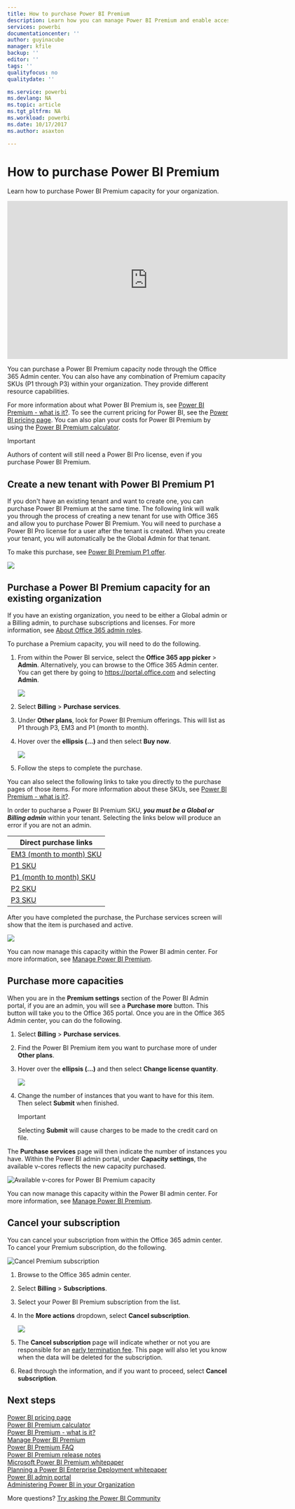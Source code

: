 ```yaml
---
title: How to purchase Power BI Premium
description: Learn how you can manage Power BI Premium and enable access to content for your entire organization.
services: powerbi
documentationcenter: ''
author: guyinacube
manager: kfile
backup: ''
editor: ''
tags: ''
qualityfocus: no
qualitydate: ''

ms.service: powerbi
ms.devlang: NA
ms.topic: article
ms.tgt_pltfrm: NA
ms.workload: powerbi
ms.date: 10/17/2017
ms.author: asaxton

---
```

# How to purchase Power BI Premium
Learn how to purchase Power BI Premium capacity for your organization.

<iframe width="640" height="360" src="https://www.youtube.com/embed/NkvYs5Qp4iA?rel=0&amp;showinfo=0" frameborder="0" allowfullscreen></iframe>

You can purchase a Power BI Premium capacity node through the Office 365 Admin center. You can also have any combination of Premium capacity SKUs (P1 through P3) within your organization. They provide different resource capabilities.

For more information about what Power BI Premium is, see [Power BI Premium - what is it?](service-premium.md). To see the current pricing for Power BI, see the [Power BI pricing page](https://powerbi.microsoft.com/pricing/). You can also plan your costs for Power BI Premium by using the [Power BI Premium calculator](https://powerbi.microsoft.com/calculator/).

> [!IMPORTANT]
> Authors of content will still need a Power BI Pro license, even if you purchase Power BI Premium.
> 
> 

## Create a new tenant with Power BI Premium P1
If you don't have an existing tenant and want to create one, you can purchase Power BI Premium at the same time. The following link will walk you through the process of creating a new tenant for use with Office 365 and allow you to purchase Power BI Premium. You will need to purchase a Power BI Pro license for a user after the tenant is created. When you create your tenant, you will automatically be the Global Admin for that tenant.

To make this purchase, see [Power BI Premium P1 offer](https://signup.microsoft.com/Signup?OfferId=b3ec5615-cc11-48de-967d-8d79f7cb0af1).

![](media/service-admin-premium-purchase/premium-purchase-with-tenant.png)

## Purchase a Power BI Premium capacity for an existing organization
If you have an existing organization, you need to be either a Global admin or a Billing admin, to purchase subscriptions and licenses. For more information, see [About Office 365 admin roles](https://support.office.com/article/About-Office-365-admin-roles-da585eea-f576-4f55-a1e0-87090b6aaa9d).

To purchase a Premium capacity, you will need to do the following.

1. From within the Power BI service, select the **Office 365 app picker** > **Admin**. Alternatively, you can browse to the Office 365 Admin center. You can get there by going to https://portal.office.com and selecting **Admin**.
   
    ![](media/service-admin-premium-purchase/o365-app-picker.png)
2. Select **Billing** > **Purchase services**.
3. Under **Other plans**, look for Power BI Premium offerings. This will list as P1 through P3, EM3 and P1 (month to month).
4. Hover over the **ellipsis (...)** and then select **Buy now**.
   
    ![](media/service-admin-premium-purchase/premium-purchase.png)
5. Follow the steps to complete the purchase.

You can also select the following links to take you directly to the purchase pages of those items. For more information about these SKUs, see [Power BI Premium - what is it?](service-premium.md#premiumskus).

In order to pucharse a Power BI Premium SKU, ***you must be a Global or Billing admin*** within your tenant. Selecting the links below will produce an error if you are not an admin.

| Direct purchase links |
| --- |
| [EM3 (month to month) SKU](https://portal.office.com/SubscriptionDetails?OfferId=4004702D-749C-4F74-BF47-3048F1833780&adminportal=1) |
| [P1 SKU](https://portal.office.com/SubscriptionDetails?OfferId=b3ec5615-cc11-48de-967d-8d79f7cb0af1&adminportal=1) |
| [P1 (month to month) SKU](https://portal.office.com/SubscriptionDetails?OfferId=E4C8EDD3-74A1-4D42-A738-C647972FBE81&adminportal=1) |
| [P2 SKU](https://portal.office.com/SubscriptionDetails?OfferId=062F2AA7-B4BC-4B0E-980F-2072102D8605&adminportal=1) |
| [P3 SKU](https://portal.office.com/SubscriptionDetails?OfferId=40c7d673-375c-42a1-84ca-f993a524fed0&adminportal=1) |

After you have completed the purchase, the Purchase services screen will show that the item is purchased and active.

![](media/service-admin-premium-purchase/premium-purchased.png)

You can now manage this capacity within the Power BI admin center. For more information, see [Manage Power BI Premium](service-admin-premium-manage.md).

## Purchase more capacities
When you are in the **Premium settings** section of the Power BI Admin portal, if you are an admin, you will see a **Purchase more** button. This button will take you to the Office 365 portal. Once you are in the Office 365 Admin center, you can do the following.

1. Select **Billing** > **Purchase services**.
2. Find the Power BI Premium item you want to purchase more of under **Other plans**.
3. Hover over the **ellipsis (...)** and then select **Change license quantity**.
   
    ![](media/service-admin-premium-purchase/premium-purchase-more.png)
4. Change the number of instances that you want to have for this item. Then select **Submit** when finished.
   
   > [!IMPORTANT]
   > Selecting **Submit** will cause charges to be made to the credit card on file.
   > 
   > 

The **Purchase services** page will then indicate the number of instances you have. Within the Power BI admin portal, under **Capacity settings**, the available v-cores reflects the new capacity purchased.

![Available v-cores for Power BI Premium capacity](media/service-admin-premium-purchase/premium-capacities.png)

You can now manage this capacity within the Power BI admin center. For more information, see [Manage Power BI Premium](service-admin-premium-manage.md).

## Cancel your subscription
You can cancel your subscription from within the Office 365 admin center. To cancel your Premium subscription, do the following.

![](media/service-admin-premium-purchase/premium-cancel-subscription.png "Cancel Premium subscription")

1. Browse to the Office 365 admin center.
2. Select **Billing** > **Subscriptions**.
3. Select your Power BI Premium subscription from the list.
4. In the **More actions** dropdown, select **Cancel subscription**.
   
    ![](media/service-admin-premium-purchase/o365-more-actions.png)
5. The **Cancel subscription** page will indicate whether or not you are responsible for an [early termination fee](https://support.office.com/article/early-termination-fees-6487d4de-401a-466f-8bc3-c0beb5cc40d3). This page will also let you know when the data will be deleted for the subscription.
6. Read through the information, and if you want to proceed, select **Cancel subscription**.

## Next steps
[Power BI pricing page](https://powerbi.microsoft.com/pricing/)  
[Power BI Premium calculator](https://powerbi.microsoft.com/calculator/)  
[Power BI Premium - what is it?](service-premium.md)  
[Manage Power BI Premium](service-admin-premium-manage.md)  
[Power BI Premium FAQ](service-premium-faq.md)  
[Power BI Premium release notes](service-premium-release-notes.md)  
[Microsoft Power BI Premium whitepaper](https://aka.ms/pbipremiumwhitepaper)  
[Planning a Power BI Enterprise Deployment whitepaper](https://aka.ms/pbienterprisedeploy)  
[Power BI admin portal](service-admin-portal.md)  
[Administering Power BI in your Organization](service-admin-administering-power-bi-in-your-organization.md)  

More questions? [Try asking the Power BI Community](http://community.powerbi.com/)

